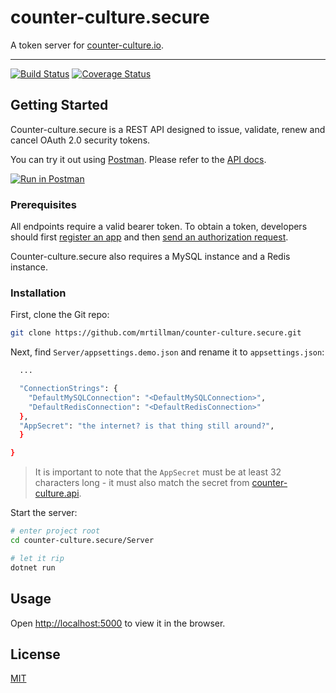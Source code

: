 # counter-culture.secure

A token server for [counter-culture.io](https://counter-culture.io).

---

[![Build Status](https://travis-ci.com/mrtillman/counter-culture.secure.svg?branch=master)](https://travis-ci.com/mrtillman/counter-culture.secure)
[![Coverage Status](https://coveralls.io/repos/github/mrtillman/counter-culture.secure/badge.svg?branch=master)](https://coveralls.io/github/mrtillman/counter-culture.secure?branch=master)

## Getting Started

Counter-culture.secure is a REST API designed to issue, validate, renew and cancel OAuth 2.0 security tokens.
 
You can try it out using [Postman](https://learning.getpostman.com/). Please refer to the [API docs](https://documenter.getpostman.com/view/1403721/S1a7X6QQ).

[![Run in Postman](https://run.pstmn.io/button.svg)](https://app.getpostman.com/run-collection/8c1c21454555719ced60)

### Prerequisites 

All endpoints require a valid bearer token. To obtain a token, developers should first [register an app](https://geeks.counter-culture.io/register) and then [send an authorization request](https://github.com/mrtillman/counter-culture.docs/blob/master/secure/authorization-request.md).

Counter-culture.secure also requires a MySQL instance and a Redis instance. 

### Installation

First, clone the Git repo:

```sh
git clone https://github.com/mrtillman/counter-culture.secure.git
```

Next, find `Server/appsettings.demo.json` and rename it to `appsettings.json`:

```sh
  ...

  "ConnectionStrings": {
    "DefaultMySQLConnection": "<DefaultMySQLConnection>",
    "DefaultRedisConnection": "<DefaultRedisConnection>"
  },
  "AppSecret": "the internet? is that thing still around?",
  }

}
```

> It is important to note that the `AppSecret` must be at least 32 characters long - it must also match the secret from [counter-culture.api](https://github.com/mrtillman/counter-culture.api).

Start the server:

```sh
# enter project root
cd counter-culture.secure/Server

# let it rip
dotnet run
```

## Usage

Open [http://localhost:5000](http://localhost:5000) to view it in the browser.

## License
[MIT](https://github.com/mrtillman/counter-culture.secure/blob/master/LICENSE.md)